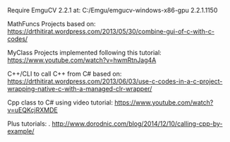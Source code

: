 Require EmguCV 2.2.1 at:
C:/Emgu/emgucv-windows-x86-gpu 2.2.1.1150

MathFuncs Projects based on:
https://drthitirat.wordpress.com/2013/05/30/combine-gui-of-c-with-c-codes/

MyClass Projects implemented following this tutorial:
https://www.youtube.com/watch?v=hwmRtnJag4A

C++/CLI to call C++ from C# based on:
https://drthitirat.wordpress.com/2013/06/03/use-c-codes-in-a-c-project-wrapping-native-c-with-a-managed-clr-wrapper/

Cpp class to C# using video tutorial:
https://www.youtube.com/watch?v=uEQKcjRXMDE

Plus tutorials:
. http://www.dorodnic.com/blog/2014/12/10/calling-cpp-by-example/